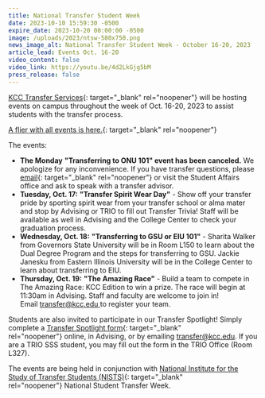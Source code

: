 ```yaml
---
title: National Transfer Student Week
date: 2023-10-10 15:59:30 -0500
expire_date: 2023-10-20 00:00:00 -0500
image: /uploads/2023/ntsw-580x750.png
news_image_alt: National Transfer Student Week - October 16-20, 2023
article_lead: Events Oct. 16-20
video_content: false
video_link: https://youtu.be/4d2LkGjg5bM
press_release: false
---
```

[KCC Transfer Services](https://www.kcc.edu/student-resources/transfer){: target="_blank" rel="noopener"} will be hosting events on campus throughout the week of Oct. 16-20, 2023 to assist students with the transfer process.&nbsp;

[A flier with all events is here.](/uploads/2023/kcc-transferweek-350x453.jpg){: target="_blank" rel="noopener"}

The events:

* **The Monday**&nbsp;**"Transferring to ONU 101" event has been canceled.** We apologize for any inconvenience. If you have transfer questions, please [email](mailto:advising@kcc.edu){: target="_blank" rel="noopener"} or visit the Student Affairs office and ask to speak with a transfer advisor.
* **Tuesday, Oct. 17:** **"Transfer Spirit Wear Day"** - Show off your transfer pride by sporting spirit wear from your transfer school or alma mater and stop by Advising or TRIO to fill out Transfer Trivia! Staff will be available as well in Advising and the College Center to check your graduation process.
* **Wednesday, Oct. 18:** **"Transferring to GSU or EIU 101"** - Sharita Walker from Governors State University will be in Room L150 to learn about the Dual Degree Program and the steps for transferring to GSU. Jackie Janesku from Eastern Illinois University will be in the College Center to learn about transferring to EIU.
* **Thursday, Oct. 19:** **"The Amazing Race"** - Build a team to compete in The Amazing Race: KCC Edition to win a prize. The race will begin at 11:30am in Advising. Staff and faculty are welcome to join in! Email&nbsp;[transfer@kcc.edu&nbsp;](mailto:transfer@kcc.edu)to register your team.

Students are also invited to participate in our Transfer Spotlight! Simply complete a [Transfer Spotlight form](https://form.jotform.com/232824724491156){: target="_blank" rel="noopener"}&nbsp;online, in Advising, or by emailing [transfer@kcc.edu](mailto:transfer@kcc.edu). If you are a TRIO SSS student, you may fill out the form in the TRIO Office (Room L327).&nbsp;

The events are being held in conjunction with&nbsp;[National Institute for the Study of Transfer Students (NISTS)](http://www.nists.org/ntsw){: target="_blank" rel="noopener"}&nbsp;National Student Transfer Week.

​​​​